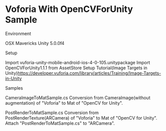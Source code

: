 Voforia With OpenCVForUnity Sample
====================

Environment

OSX Mavericks
Unity 5.0.0f4



Setup

Import vuforia-unity-mobile-android-ios-4-0-105.unitypackage
Import OpenCVForUnity1.1.1 from AssetStore
Setup Tutorial(Image Targets in Unity)https://developer.vuforia.com/library/articles/Training/Image-Targets-in-Unity



Samples

CameraImageToMatSample.cs
Conversion from CameraImage(without augmentation) of "Voforia" to Mat of "OpenCV for Unity".


PostRenderToMatSample.cs
Conversion from PostRenderTexture(ARCamera) of "Voforia" to Mat of "OpenCV for Unity".
Attach "PostRenderToMatSample.cs" to "ARCamera".



